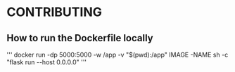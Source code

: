 # CONTRIBUTING

## How to run the Dockerfile locally

'''
docker run -dp 5000:5000 -w /app -v "$(pwd):/app" IMAGE
-NAME sh -c "flask run --host 0.0.0.0"
'''